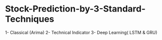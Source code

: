 # Stock-Prediction-by-3-Standard-Techniques
1- Classical (Arima) 2- Technical Indicator 3- Deep Learning( LSTM &amp; GRU)
